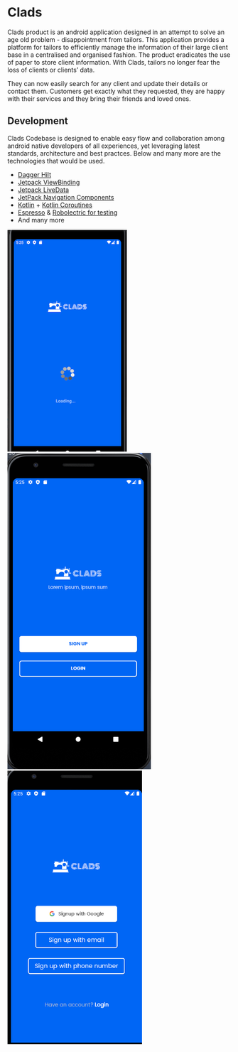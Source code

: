 # Clads

Clads product is an android application designed in an attempt to solve an age old problem - disappointment from tailors. This application provides a platform for tailors to efficiently manage the information of their large client base in a centralised and organised fashion. The product eradicates the use of paper to store client information. With Clads, tailors no longer fear the loss of clients or clients’ data. 

They can now easily search for any client and update their details or contact them.
Customers get exactly what they requested, they are happy with their services and they bring their friends and loved ones.



## Development

Clads Codebase is designed to enable easy flow and collaboration among android native developers of all experiences, yet leveraging latest standards, architecture and best practces. Below and many more are the technologies that would be used. 

- [Dagger Hilt](https://dagger.dev/hilt/)
- [Jetpack ViewBinding](https://developer.android.com/topic/libraries/view-binding)
- [Jetpack LiveData](https://developer.android.com/topic/libraries/architecture/livedata)
- [JetPack Navigation Components](https://developer.android.com/guide/navigation/navigation-getting-started)
- [Kotlin](https://kotlinlang.org/) + [Kotlin Coroutines](https://kotlinlang.org/docs/reference/coroutines-overview.html)
- [Espresso](https://developer.android.com/training/testing/espresso) & [Robolectric for testing](http://robolectric.org/)
- And many more


![](app/src/main/res/drawable/splash_screen.png)
![](app/src/main/res/drawable/landing_screen.png)
![](app/src/main/res/drawable/signup_options_screen.png)
